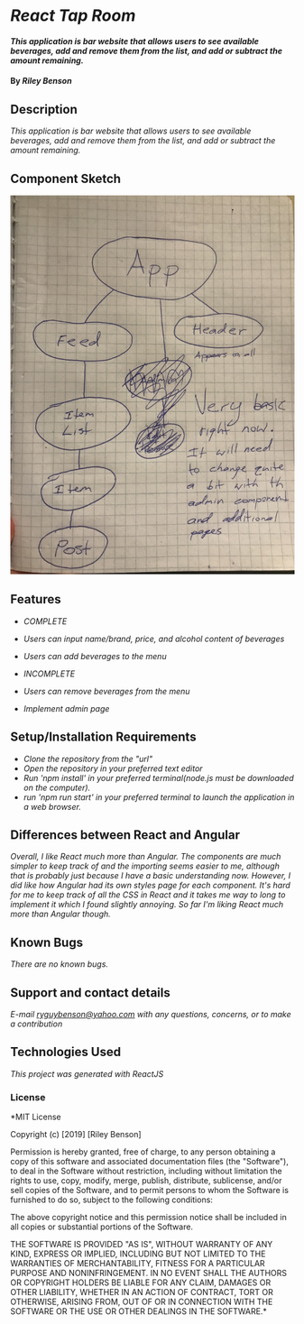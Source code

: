 # _React Tap Room_

####  _This application is bar website that allows users to see available beverages, add and remove them from the list, and add or subtract the amount remaining._

#### By _**Riley Benson**_

## Description

_This application is bar website that allows users to see available beverages, add and remove them from the list, and add or subtract the amount remaining._

## Component Sketch

![Alt text](./src/assets/images/tree.jpeg "Tree")

## Features
* _COMPLETE_
* _Users can input name/brand, price, and alcohol content of beverages_
* _Users can add beverages to the menu_

* _INCOMPLETE_
* _Users can remove beverages from the menu_
* _Implement admin page_

## Setup/Installation Requirements

* _Clone the repository from the "url"_
* _Open the repository in your preferred text editor_
* _Run 'npm install' in your preferred terminal(node.js must be downloaded on the computer)._
* _run 'npm run start' in your preferred terminal to launch the application in a web browser._

## Differences between React and Angular

_Overall, I like React much more than Angular. The components are much simpler to keep track of and the importing seems easier to me, although that is probably just because I have a basic understanding now. However, I did like how Angular had its own styles page for each component. It's hard for me to keep track of all the CSS in React and it takes me way to long to implement it which I found slightly annoying. So far I'm liking React much more than Angular though._

## Known Bugs

_There are no known bugs._

## Support and contact details

_E-mail ryguybenson@yahoo.com with any questions, concerns, or to make a contribution_

## Technologies Used

_This project was generated with ReactJS_

### License

*MIT License

Copyright (c) [2019] [Riley Benson]

Permission is hereby granted, free of charge, to any person obtaining a copy of this software and associated documentation files (the "Software"), to deal in the Software without restriction, including without limitation the rights to use, copy, modify, merge, publish, distribute, sublicense, and/or sell copies of the Software, and to permit persons to whom the Software is furnished to do so, subject to the following conditions:

The above copyright notice and this permission notice shall be included in all copies or substantial portions of the Software.

THE SOFTWARE IS PROVIDED "AS IS", WITHOUT WARRANTY OF ANY KIND, EXPRESS OR IMPLIED, INCLUDING BUT NOT LIMITED TO THE WARRANTIES OF MERCHANTABILITY, FITNESS FOR A PARTICULAR PURPOSE AND NONINFRINGEMENT. IN NO EVENT SHALL THE AUTHORS OR COPYRIGHT HOLDERS BE LIABLE FOR ANY CLAIM, DAMAGES OR OTHER LIABILITY, WHETHER IN AN ACTION OF CONTRACT, TORT OR OTHERWISE, ARISING FROM, OUT OF OR IN CONNECTION WITH THE SOFTWARE OR THE USE OR OTHER DEALINGS IN THE SOFTWARE.*
